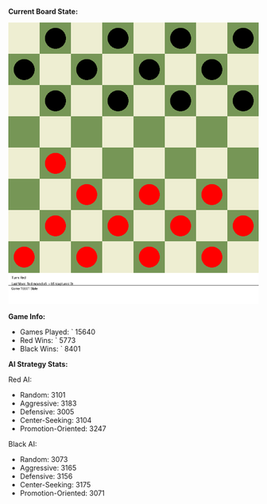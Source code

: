 
**Current Board State:**  
<!-- START_GIF -->
![Checkers Game](./checkers_game.gif)
<!-- END_GIF -->

**Game Info:**  
- Games Played: `<!-- GAMES_PLAYED --> 15640
- Red Wins: `<!-- RED_WINS --> 5773
- Black Wins: `<!-- BLACK_WINS --> 8401

<!-- AI_STATS -->
**AI Strategy Stats:**

Red AI:
- Random: 3101
- Aggressive: 3183
- Defensive: 3005
- Center-Seeking: 3104
- Promotion-Oriented: 3247

Black AI:
- Random: 3073
- Aggressive: 3165
- Defensive: 3156
- Center-Seeking: 3175
- Promotion-Oriented: 3071
